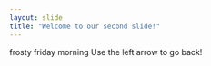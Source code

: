 ```yaml
---
layout: slide
title: "Welcome to our second slide!"
---
```

frosty friday morning
Use the left arrow to go back!
